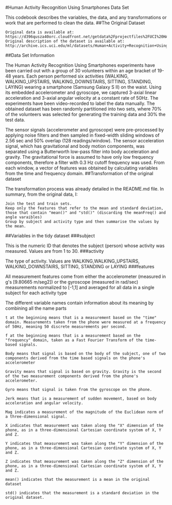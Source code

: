 #Human Activity Recognition Using Smartphones Data Set

This codebook describes the variables, the data, and any transformations or work that are performed to clean the data.
##The Original Dataset

    Original data is available at:
    https://d396qusza40orc.cloudfront.net/getdata%2Fprojectfiles%2FUCI%20HAR%20Dataset.zip
    Original description of the dataset is available at: http://archive.ics.uci.edu/ml/datasets/Human+Activity+Recognition+Using+Smartphones

##Data Set Information

The Human Activity Recognition Using Smartphones experiments have been carried out with a group of 30 volunteers within an age bracket of 19-48 years. Each person performed six activities (WALKING, WALKING_UPSTAIRS, WALKING_DOWNSTAIRS, SITTING, STANDING, LAYING) wearing a smartphone (Samsung Galaxy S II) on the waist. Using its embedded accelerometer and gyroscope, we captured 3-axial linear acceleration and 3-axial angular velocity at a constant rate of 50Hz. The experiments have been video-recorded to label the data manually. The obtained dataset has been randomly partitioned into two sets, where 70% of the volunteers was selected for generating the training data and 30% the test data.

The sensor signals (accelerometer and gyroscope) were pre-processed by applying noise filters and then sampled in fixed-width sliding windows of 2.56 sec and 50% overlap (128 readings/window). The sensor acceleration signal, which has gravitational and body motion components, was separated using a Butterworth low-pass filter into body acceleration and gravity. The gravitational force is assumed to have only low frequency components, therefore a filter with 0.3 Hz cutoff frequency was used. From each window, a vector of features was obtained by calculating variables from the time and frequency domain.
##Transformation of the original dataset

The transformation process was already detailed in the README.md file. In summary, from the original data, I:

    Join the test and train sets.
    Keep only the features that refer to the mean and standard deviation, those that contain "mean()" and "std()" (discarding the meanFreq() and angle varaibles)
    Group by subject and activity type and then summarise the values by the mean.

##Variables in the tidy dataset
###subject

This is the numeric ID that denotes the subject (person) whose activity was measured. Values are from 1 to 30.
###activity

The type of activity. Values are WALKING,WALKING_UPSTAIRS, WALKING_DOWNSTAIRS, SITTING, STANDING or LAYING
###features

All measurement features come from either the accelerometer (measured in g's [9.80665 m/seg2]) or the gyroscope (measured in rad/sec) measurements normalized to [-1,1] and averaged for all data in a single subject for each activity type

The different variable names contain information about its meaning by combining all the name parts

    t at the beginning means that is a measurement based on the "time" domain. Measurements taken from the phone were measured at a frequency of 50Hz, meaning 50 discrete measurements per second.

    f at the beginning means that is a measurement based on the "frequency" domain, taken as a Fast Fourier Transform of the time-based signals.

    Body means that signal is based on the body of the subject, one of two components derived from the time based signals on the phone's accelerometer

    Gravity means that signal is based on gravity. Gravity is the second of the two measurement components derived from the phone's accelerometer.

    Gyro means that signal is taken from the gyroscope on the phone.

    Jerk means that is a measurement of sudden movement, based on body acceleration and angular velocity.

    Mag indicates a measurement of the magnitude of the Euclidean norm of a three-dimensional signal.

    X indicates that measurement was taken along the "X" dimension of the phone, as in a three-dimensional Cartesian coordinate system of X, Y and Z.

    Y indicates that measurement was taken along the "Y" dimension of the phone, as in a three-dimensional Cartesian coordinate system of X, Y and Z.

    Z indicates that measurement was taken along the "Z" dimension of the phone, as in a three-dimensional Cartesian coordinate system of X, Y and Z.

    mean() indicates that the measurement is a mean in the original dataset

    std() indicates that the measurement is a standard deviation in the original dataset.
